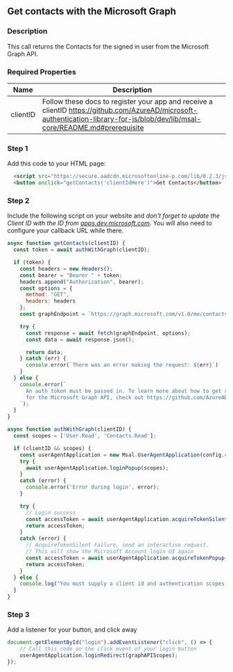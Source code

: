 <div id="headerDiv">

## Get contacts with the Microsoft Graph

</div>

<div id="contentContainer">
<div id="leftSide">
  
### Description
This call returns the Contacts for the signed in user from the Microsoft Graph API.
### Required Properties

| Name | Description |
| --- | --- |
| clientID | Follow these docs to register your app and receive a clientID https://github.com/AzureAD/microsoft-authentication-library-for-js/blob/dev/lib/msal-core/README.md#prerequisite |

</div>

<div id="rightSide">

### Step 1

Add this code to your HTML page:

<div class="codeBlockHeader">
  
  <copy-button codeurl="https://raw.githubusercontent.com/pwa-builder/pwabuilder-snippits/master/src/graphContacts/graphContacts.html">
  </copy-button>
  
</div>

<div class="codeBlock">
 
```html
  <script src="https://secure.aadcdn.microsoftonline-p.com/lib/0.2.3/js/msal.js"></script>
  <button onclick="getContacts('clientIdHere')">Get Contacts</button>
```

</div>

### Step 2

Include the following script on your website and *don't forget to update the Client ID with the ID from [apps.dev.microsoft.com](https://apps.dev.microsoft.com)*.  You will also need to configure your callback URL while there.

<div class="codeBlockHeader">
  
   <copy-button codeurl="https://raw.githubusercontent.com/pwa-builder/pwabuilder-snippits/master/src/graphContacts/graphContacts.js">
  </copy-button>
  
</div>

<div class="codeBlock">
  
```javascript
async function getContacts(clientID) {
  const token = await authWithGraph(clientID);

  if (token) {
    const headers = new Headers();
    const bearer = "Bearer " + token;
    headers.append("Authorization", bearer);
    const options = {
      method: "GET",
      headers: headers
    };
    const graphEndpoint = `https://graph.microsoft.com/v1.0/me/contacts`;

    try {
      const response = await fetch(graphEndpoint, options);
      const data = await response.json();

      return data;
    } catch (err) {
      console.error(`There was an error making the request: ${err}`)
    }
  } else {
    console.error(`
      An auth token must be passed in. To learn more about how to get an auth token
      for the Microsoft Graph API, check out https://github.com/AzureAD/microsoft-authentication-library-for-js.
    `);
  }
}

async function authWithGraph(clientID) {
  const scopes = ['User.Read', 'Contacts.Read'];

  if (clientID && scopes) {
    const userAgentApplication = new Msal.UserAgentApplication(config.clientID, null);
    try {
      await userAgentApplication.loginPopup(scopes);
    }
    catch (error) {
      console.error('Error during login', error);
    }

    try {
      // Login success
      const accessToken = await userAgentApplication.acquireTokenSilent(scopes);
      return accessToken;
    }
    catch (error) {
      // AcquireTokenSilent Failure, send an interactive request.
      // This will show the Microsoft Account login UI again
      const accessToken = await userAgentApplication.acquireTokenPopup(scopes)
      return accessToken;
    }
  } else {
    console.log("You must supply a client id and authentication scopes for your app");
  }
}

```

</div>

### Step 3

Add a listener for your button, and click away

<div class="codeBlockHeader">
  
   <copy-button codeurl="https://raw.githubusercontent.com/pwa-builder/pwabuilder-snippits/master/src/graphContacts/graphContacts.js">
  </copy-button>
  
  
</div>

<div class="codeBlock">
  
```javascript
document.getElementById("login").addEventListener("click", () => {
    // Call this code on the click event of your login button
    userAgentApplication.loginRedirect(graphAPIScopes);   
});
```

</div>

</div>
